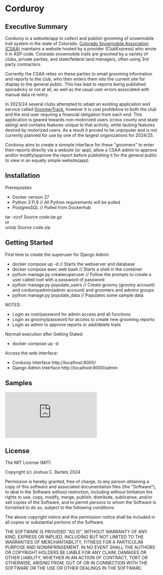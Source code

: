 # Corduroy 
## Executive Summary 
Corduroy is a website/app to collect and publish grooming of snowmobile trail system in the state of Colorado. [Colorado Snowmobile Association (CSAA)](https://www.snowmobilecolo.com/content.aspx?page_id=1980&club_id=45117#search_results) maintains a website hosted by a provider (ClubExpress) who wrote it in ASP code.  Colorado snowmobile trails are groomed by a variety of clubs, private parties, and state/federal land managers, often using 3rd party contractors.  

Currently the CSAA relies on these parties to email grooming information and reports to the club, who then enters them into the current site for display to the general public.  This has lead to reports being published sporadicky or not at all, as well as the usual user errors associated with manual data re-entry.  

In 2023/24 several clubs attempted to adapt an existing application and service called [GroomerTrack](https://www.groomertracker.com/), however it is cost prohibitive to both the club and the end user requring a financial obligation from each end.  This application is geared towards non-motorized users (cross county and skate skiing) and contains features unique to that activity, while lacking features desired by motorized users.  As a result it proved to be unpopular and is not currently planned for use by one of the largest organizations for 2024/25.

Corduroy aims to create a simnple interface for these "groomers" to enter their reports directly via a website (or app), allow a CSAA admin to  approve and/or modify/approve the report before publishing it for the general public to view in an equally simple website(app).

## Installation
Prerequisites  
- Docker verison 27
- Python 3.11.9  // All Python requirements will be pulled  
- PostgresSQL // Pulled from Dockerhub  

tar -xzvf Source code.tar.gz  
or  
unzip Source code.zip 

## Getting Started
First time to create the superuser for Django Admin
- docker compose up  -d  // Starts the webserver and database  
- docker compose exec web bash   // Starts a shell in the container  
- python manage.py createsuperuser  // Follow the prompts to create a user called root with a password of password   
- python manage.py populate_users // Create groomy (groomy account) and corduroyadmin(admin account) and groomers and admins groups  
- python manage.py populate_data // Populates some sample data  

NOTES:   
- Login as root/password for admin access and all functions
- Login as groomy/password for access to create new grooming reports  
- Login as admin to approve reports or add/delete trails  


Normall execution after Getting Stated
- docker compose up -d

Access the web interface:  
- Corduroy Interface http://localhost:8000/  
- Django Admin Interface http://localhost:8000/admin    

## Samples  
![Homepage](https://github.com/bartelsjoshuac/Corduroy/blob/main/docs/samples/samples.md)  

## License
The MIT License (MIT)

Copyright (c) Joshua C. Bartels 2024

Permission is hereby granted, free of charge, to any person obtaining a copy of this software and associated documentation files (the "Software"), to deal in the Software without restriction, including without limitation the rights to use, copy, modify, merge, publish, distribute, sublicense, and/or sell copies of the Software, and to permit persons to whom the Software is furnished to do so, subject to the following conditions:

The above copyright notice and this permission notice shall be included in all copies or substantial portions of the Software.

THE SOFTWARE IS PROVIDED "AS IS", WITHOUT WARRANTY OF ANY KIND, EXPRESS OR IMPLIED, INCLUDING BUT NOT LIMITED TO THE WARRANTIES OF MERCHANTABILITY, FITNESS FOR A PARTICULAR PURPOSE AND NONINFRINGEMENT. IN NO EVENT SHALL THE AUTHORS OR COPYRIGHT HOLDERS BE LIABLE FOR ANY CLAIM, DAMAGES OR OTHER LIABILITY, WHETHER IN AN ACTION OF CONTRACT, TORT OR OTHERWISE, ARISING FROM, OUT OF OR IN CONNECTION WITH THE SOFTWARE OR THE USE OR OTHER DEALINGS IN THE SOFTWARE.
